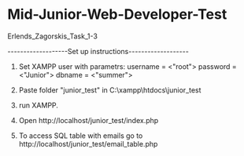 # Mid-Junior-Web-Developer-Test
Erlends_Zagorskis_Task_1-3


-------------------Set up instructions-------------------

1) Set XAMPP user with parametrs:
 username = <"root">
  password = <"Junior">
  dbname = <"summer">
  
2) Paste folder "junior_test" in C:\xampp\htdocs\junior_test
3) run XAMPP.
4) Open http://localhost/junior_test/index.php
5) To access SQL table with emails go to http://localhost/junior_test/email_table.php

